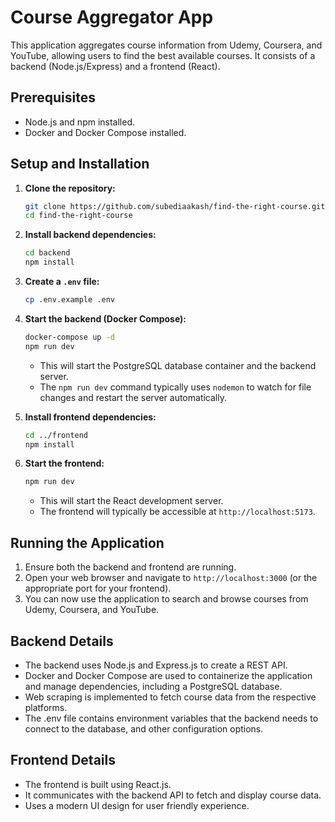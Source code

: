 # Course Aggregator App

This application aggregates course information from Udemy, Coursera, and YouTube, allowing users to find the best available courses. It consists of a backend (Node.js/Express) and a frontend (React).

## Prerequisites

* Node.js and npm installed.
* Docker and Docker Compose installed.

## Setup and Installation

1.  **Clone the repository:**

    ```bash
    git clone https://github.com/subediaakash/find-the-right-course.git
    cd find-the-right-course
    ```

2.  **Install backend dependencies:**

    ```bash
    cd backend
    npm install
    ```

3.  **Create a `.env` file:**

    ```bash
    cp .env.example .env
    ```

4.  **Start the backend (Docker Compose):**

    ```bash
    docker-compose up -d
    npm run dev
    ```

    * This will start the PostgreSQL database container and the backend server.
    * The `npm run dev` command typically uses `nodemon` to watch for file changes and restart the server automatically.

5.  **Install frontend dependencies:**

    ```bash
    cd ../frontend
    npm install
    ```

6.  **Start the frontend:**

    ```bash
    npm run dev
    ```

    * This will start the React development server.
    * The frontend will typically be accessible at `http://localhost:5173`.

## Running the Application

1.  Ensure both the backend and frontend are running.
2.  Open your web browser and navigate to `http://localhost:3000` (or the appropriate port for your frontend).
3.  You can now use the application to search and browse courses from Udemy, Coursera, and YouTube.

## Backend Details

* The backend uses Node.js and Express.js to create a REST API.
* Docker and Docker Compose are used to containerize the application and manage dependencies, including a PostgreSQL database.
* Web scraping is implemented to fetch course data from the respective platforms.
* The .env file contains environment variables that the backend needs to connect to the database, and other configuration options.

## Frontend Details

* The frontend is built using React.js.
* It communicates with the backend API to fetch and display course data.
* Uses a modern UI design for user friendly experience.







